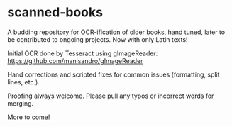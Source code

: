 # scanned-books

A budding repository for OCR-ification of older books, hand tuned, later to be contributed to ongoing projects. Now with only Latin texts!

Initial OCR done by Tesseract using gImageReader: https://github.com/manisandro/gImageReader

Hand corrections and scripted fixes for common issues (formatting, split lines, etc.).

Proofing always welcome. Please pull any typos or incorrect words for merging.

More to come!
